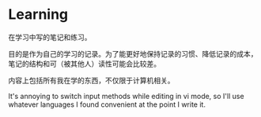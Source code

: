 # Learning

在学习中写的笔记和练习。

目的是作为自己的学习的记录。为了能更好地保持记录的习惯、降低记录的成本，笔记的结构和可（被其他人）读性可能会比较差。

内容上包括所有我在学的东西，不仅限于计算机相关。

It's annoying to switch input methods while editing in vi mode, so I'll use whatever languages I found convenient at the point I write it.
